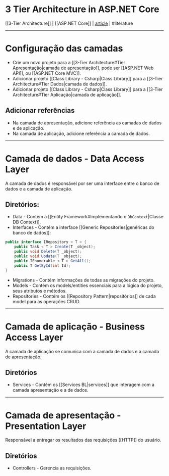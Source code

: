 # 3 Tier Architecture in ASP.NET Core
[[3-Tier Architecture]] | [[ASP.NET Core]] | [article](https://www.c-sharpcorner.com/article/three-tier-architecture-in-asp-net-core-6-web-api/) | #literature 

---
# Configuração das camadas

- Crie um novo projeto para a [[3-Tier Architecture#Tier Apresentação|camada de apresentação]], pode ser [[ASP.NET Web API]], ou [[ASP.NET Core MVC]].
- Adicionar projeto [[Class Library - Csharp|Class Library]]  para a [[3-Tier Architecture#Tier Dados|camada de dados]].
- Adicionar projeto [[Class Library - Csharp|Class Library]]  para a [[3-Tier Architecture#Tier Aplicação|camada de aplicação]].

## Adicionar referências

- Na camada de apresentação, adicione referência as camadas de dados e de aplicação.
- Na camada de aplicação, adicione referência a camada de dados.

---
# Camada de dados - Data Access Layer

A camada de dados é responsável por ser uma interface entre o banco de dados e a camada de aplicação.

## Diretórios:

- Data - Contém a [[Entity Framework#Implementando o `DbContext`|Classe DB Context]].
- Interfaces - Contém a interface [[Generic Repositories|genéricas do banco de dados]]:

```c#
public interface IRepository < T > {
	public Task < T > Create(T _object);
	public void Delete(T _object);
	public void Update(T _object);
	public IEnumerable < T > GetAll();
	public T GetById(int Id);
}
```

- Migrations - Contém informações de todas as migrações do projeto.
- Models - Contém os models/entities essenciais para a lógica do projeto, seus atributos e métodos.
- Repositories - Contém os [[Repository Pattern|repositórios]] de cada model para as operações CRUD. 

---
# Camada de aplicação - Business Access Layer

A camada de aplicação se comunica com a camada de dados e a camada de apresentação. 

## Diretórios

- Services - Contém os [[Services BL|services]] que interagem com a camada apresentação e a de dados.

---
# Camada de apresentação - Presentation Layer

Responsável a entregar os resultados das requisições [[HTTP]] do usuário.

## Diretórios

- Controllers - Gerencia as requisições.